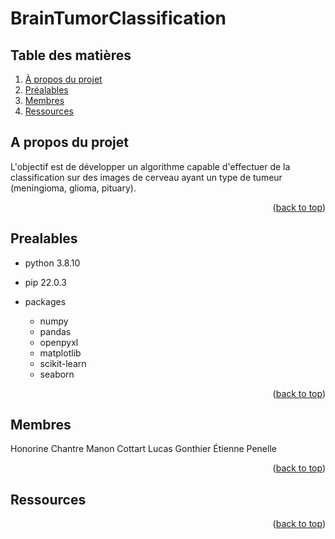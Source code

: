 # BrainTumorClassification

<!-- TABLE des matières -->
<!-- <details> -->
## Table des matières
  <ol>
    <li>
      <a href="#a-propos-du-projet">À propos du projet</a>
    </li>
    <li><a href="#prealables">Préalables</a></li>
    <li><a href="#Membres">Membres</a></li>
    <li><a href="#Ressources">Ressources</a></li>
  </ol>
<!-- </details> -->

<!-- À propos -->
## A propos du projet
L'objectif est de développer un algorithme capable d'effectuer de la classification sur des images de cerveau ayant un type de tumeur (meningioma, glioma, pituary).

<p align="right">(<a href="#top">back to top</a>)</p>

<!-- Préalables -->
## Prealables
* python 3.8.10

* pip 22.0.3

* packages
  * numpy
  * pandas
  * openpyxl
  * matplotlib
  * scikit-learn
  * seaborn

<p align="right">(<a href="#top">back to top</a>)</p>

## Membres
Honorine Chantre
Manon Cottart
Lucas Gonthier
Étienne Penelle

<p align="right">(<a href="#top">back to top</a>)</p>

## Ressources


<p align="right">(<a href="#top">back to top</a>)</p>